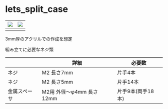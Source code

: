 # lets_split_case

|![](https://user-images.githubusercontent.com/45400583/52907579-a9ba5900-32a7-11e9-9a60-3857edcaec40.png)|![](https://user-images.githubusercontent.com/45400583/52907614-411fac00-32a8-11e9-9be1-5fd5d133c028.png)|
|--|--|
|||

3mm厚のアクリルでの作成を想定

組み立てに必要なネジ類

||詳細|必要数|
|--|--|--|
|ネジ|M2 長さ7mm|片手4本|
|ネジ|M2 長さ5mm|片手14本|
|金属スペーサ|M2用 外径～φ4mm 長さ12mm|片手9本(両手18本)|
